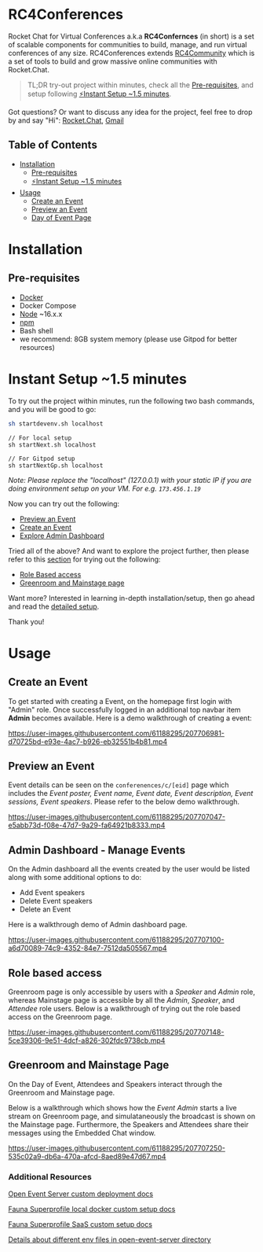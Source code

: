 # RC4Conferences

Rocket Chat for Virtual Conferences a.k.a __RC4Confernces__ (in short) is a set of scalable components for communities to build, manage, and run virtual conferences of any size. RC4Conferences extends [RC4Community](https://github.com/RocketChat/RC4Community) which is a set of tools to build and grow massive online communities with Rocket.Chat.

> TL;DR try-out project within minutes, check all the [Pre-requisites](#pre-requisites), and setup following [⚡Instant Setup ~1.5 minutes](#instant-setup-15-minutes).

Got questions? Or want to discuss any idea for the project, feel free to drop by and say "Hi": [Rocket.Chat](https://open.rocket.chat/direct/evan.shu), [Gmail](mailto:sdevanshu90@gmail.com)

## Table of Contents

- [ Installation](#installation)
    - [Pre-requisites](#pre-requisites)
    - [⚡Instant Setup ~1.5 minutes](#instant-setup-15-minutes-⚡)
- [Usage](#usage)
    - [Create an Event](#create-an-event)
    - [Preview an Event](#preview-an-event)
    - [Day of Event Page](#greenroom-and-mainstage-page)


# Installation

## Pre-requisites
- [Docker](https://docs.docker.com/desktop/install/linux-install/)
- Docker Compose
- [Node](https://docs.npmjs.com/downloading-and-installing-node-js-and-npm) ~16.x.x
- [npm](https://docs.npmjs.com/downloading-and-installing-node-js-and-npm) 
- Bash shell
- we recommend: 8GB system memory (please use Gitpod for better resources)

# Instant Setup ~1.5 minutes
To try out the project within minutes, run the following two bash commands, and you will be good to go:
```bash
sh startdevenv.sh localhost
```
```unix
// For local setup
sh startNext.sh localhost

// For Gitpod setup
sh startNextGp.sh localhost
```
_Note: Please replace the "localhost" (127.0.0.1) with your static IP if you are doing environment setup on your VM. For e.g. `173.456.1.19`_

Now you can try out the following:
- [Preview an Event](#preview-an-event)
- [Create an Event](#create-an-event)
- [Explore Admin Dashboard](#admin-dashboard---manage-events)

Tried all of the above? And want to explore the project further, then please refer to this [section](./docs/conferences/dayofevent/README.md) for trying out the following:

- [Role Based access](#role-based-access)
- [Greenroom and Mainstage page](#greenroom-and-mainstage-page)

Want more? Interested in learning in-depth installation/setup, then go ahead and read the [detailed setup](./docs/conferences/README.md). 

Thank you!

# Usage

## Create an Event
To get started with creating a Event, on the homepage first login with "Admin" role. Once successfully logged in an additional top navbar item __Admin__ becomes available.
Here is a demo walkthrough of creating a event:

https://user-images.githubusercontent.com/61188295/207706981-d70725bd-e93e-4ac7-b926-eb32551b4b81.mp4


## Preview an Event

Event details can be seen on the `conferenences/c/[eid]` page which includes the _Event poster, Event name, Event date, Event description, Event sessions, Event speakers_. Please refer to the below demo walkthrough.

https://user-images.githubusercontent.com/61188295/207707047-e5abb73d-f08e-47d7-9a29-fa64921b8333.mp4


## Admin Dashboard - Manage Events
On the Admin dashboard all the events created by the user would be listed along with some additional options to do:
- Add Event speakers
- Delete Event speakers
- Delete an Event

Here is a walkthrough demo of Admin dashboard page.

https://user-images.githubusercontent.com/61188295/207707100-a6d70089-74c9-4352-84e7-7512da505567.mp4



## Role based access
Greenroom page is only accessible by users with a _Speaker_ and _Admin_ role, whereas Mainstage page is accessible by all the _Admin_, _Speaker_, and _Attendee_ role users.
Below is a walkthrough of trying out the role based access on the Greenroom page.

https://user-images.githubusercontent.com/61188295/207707148-5ce39306-9e51-4dcf-a826-302fdc9738cb.mp4


## Greenroom and Mainstage Page
On the Day of Event, Attendees and Speakers interact through the Greenroom and Mainstage page.

Below is a walkthrough which shows how the _Event Admin_ starts a live stream on Greenroom page, and simulataneously the broadcast is shown on the Mainstage page.
Furthermore, the Speakers and Attendees share their messages using the Embedded Chat window.

https://user-images.githubusercontent.com/61188295/207707250-535c02a9-db6a-470a-afcd-8aed89e47d67.mp4


### Additional Resources
[Open Event Server custom deployment docs](./open-event-server/README.md)

[Fauna Superprofile local docker custom setup docs](./superprofile/README.md)

[Fauna Superprofile SaaS custom setup docs](./superprofile/cloud/README.md)

[Details about different env files in open-event-server directory](./open-event-server/README.md#details-about-different-env-files)
